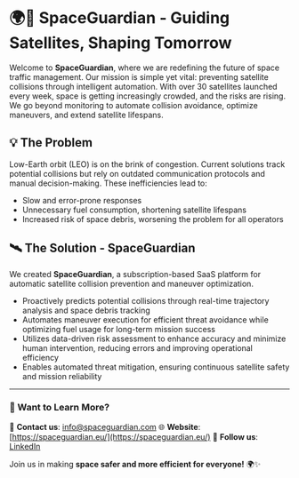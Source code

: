 # 🌍🚀 **SpaceGuardian - Guiding Satellites, Shaping Tomorrow**  

Welcome to **SpaceGuardian**, where we are redefining the future of space traffic management. Our mission is simple yet vital: preventing satellite collisions through intelligent automation. With over 30 satellites launched every week, space is getting increasingly crowded, and the risks are rising. We go beyond monitoring to automate collision avoidance, optimize maneuvers, and extend satellite lifespans.

## 💡 The Problem  

Low-Earth orbit (LEO) is on the brink of congestion. Current solutions track potential collisions but rely on outdated communication protocols and manual decision-making. These inefficiencies lead to:  

- Slow and error-prone responses  
- Unnecessary fuel consumption, shortening satellite lifespans  
- Increased risk of space debris, worsening the problem for all operators

## 🛰️ The Solution - SpaceGuardian  

We created **SpaceGuardian**, a subscription-based SaaS platform for automatic satellite collision prevention and maneuver optimization.  

- Proactively predicts potential collisions through real-time trajectory analysis and space debris tracking  
- Automates maneuver execution for efficient threat avoidance while optimizing fuel usage for long-term mission success  
- Utilizes data-driven risk assessment to enhance accuracy and minimize human intervention, reducing errors and improving operational efficiency  
- Enables automated threat mitigation, ensuring continuous satellite safety and mission reliability

---

### 📌 Want to Learn More?  

📩 **Contact us**: [info@spaceguardian.com](info@spaceguardian.com)
🌐 **Website**: [https://spaceguardian.eu/](https://spaceguardian.eu/)
🔗 **Follow us**: [LinkedIn](https://www.linkedin.com/company/space-guardian)

Join us in making **space safer and more efficient for everyone!** 🌍✨  

